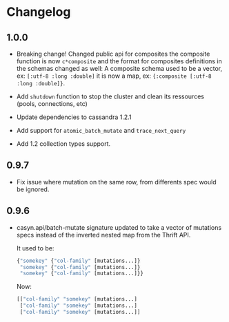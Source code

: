 # Changelog

## 1.0.0

* Breaking change! Changed public api for composites the composite
  function is now `c*composite` and the format for composites
  definitions in the schemas changed as well:
  A composite schema used to be a vector, ex: `[:utf-8 :long :double]`
  it is now a map, ex: `{:composite [:utf-8 :long :double]}`.

* Add `shutdown` function to stop the cluster and clean its ressources
  (pools, connections, etc)

* Update dependencies to cassandra 1.2.1

* Add support for `atomic_batch_mutate` and `trace_next_query`

* Add 1.2 collection types support.

## 0.9.7

* Fix issue where mutation on the same row, from differents spec
  would be ignored.

## 0.9.6

*  casyn.api/batch-mutate signature updated to take a vector of
   mutations specs instead of the inverted nested map from the Thrift API.

   It used to be:
   ```clojure
   {"somekey" {"col-family" [mutations...]}
    "somekey" {"col-family" [mutations...]}
    "somekey" {"col-family" [mutations...]}}
   ```

   Now:
   ```clojure
   [["col-family" "somekey" [mutations...]
    ["col-family" "somekey" [mutations...]
    ["col-family" "somekey" [mutations...]]
   ```
